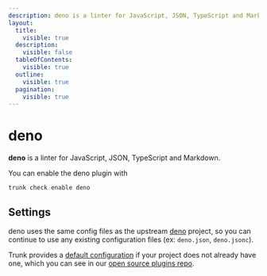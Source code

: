 ```yaml
---
description: deno is a linter for JavaScript, JSON, TypeScript and Markdown
layout:
  title:
    visible: true
  description:
    visible: false
  tableOfContents:
    visible: true
  outline:
    visible: true
  pagination:
    visible: true
---
```


# deno

**deno** is a linter for JavaScript, JSON, TypeScript and Markdown.

You can enable the deno plugin with

```shell
trunk check enable deno
```

## Settings


deno uses the same config files as the
upstream [deno](https://deno.land/manual) project, so you can continue to use any
existing configuration files (ex: `deno.json`, `deno.jsonc`).
    

Trunk provides a [default configuration](https://github.com/trunk-io/plugins/tree/main/linters/deno) if your project does not already have one,
which you can see in our [open source plugins repo](https://github.com/trunk-io/plugins/tree/main).
